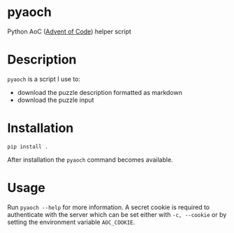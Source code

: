 # pyaoch

Python AoC ([Advent of Code](https://adventofcode.com/)) helper script

# Description

`pyaoch` is a script I use to:
+ download the puzzle description formatted as markdown
+ download the puzzle input

# Installation
```
pip install .
```
After installation the `pyaoch` command becomes available.

# Usage
Run `pyaoch --help` for more information.
A secret cookie is required to authenticate with the server which can be set either with `-c, --cookie` or by setting the environment variable `AOC_COOKIE`.
